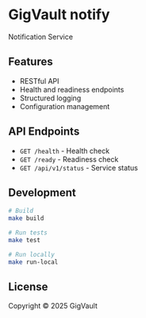 # GigVault notify

Notification Service

## Features

- RESTful API
- Health and readiness endpoints
- Structured logging
- Configuration management

## API Endpoints

- `GET /health` - Health check
- `GET /ready` - Readiness check
- `GET /api/v1/status` - Service status

## Development

```bash
# Build
make build

# Run tests
make test

# Run locally
make run-local
```

## License

Copyright © 2025 GigVault
